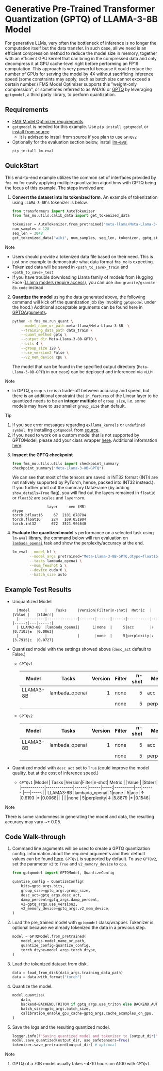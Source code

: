 # Generative Pre-Trained Transformer Quantization (GPTQ) of LLAMA-3-8B Model


For generative LLMs, very often the bottleneck of inference is no longer the computation itself but the data transfer. In such case, all we need is an efficient compression method to reduce the model size in memory, together with an efficient GPU kernel that can bring in the compressed data and only decompress it at GPU cache-level right before performing an FP16 computation. This approach is very powerful because it could reduce the number of GPUs for serving the model by 4X without sacrificing inference speed (some constraints may apply, such as batch size cannot exceed a certain number.) FMS Model Optimizer supports this "weight-only compression", or sometimes referred to as W4A16 or [GPTQ](https://arxiv.org/pdf/2210.17323) by leveraging `gptqmodel`, a third party library, to perform quantization.

## Requirements

- [FMS Model Optimizer requirements](../../README.md#requirements)
- `gptqmodel` is needed for this example. Use `pip install gptqmodel` or [install from source](https://github.com/ModelCloud/GPTQModel/tree/main?tab=readme-ov-file)
    - It is advised to install from source if you plan to use `GPTQv2`
- Optionally for the evaluation section below, install [lm-eval](https://github.com/EleutherAI/lm-evaluation-harness)
    ```
    pip install lm-eval
    ```


## QuickStart
This end-to-end example utilizes the common set of interfaces provided by `fms_mo` for easily applying multiple quantization algorithms with GPTQ being the focus of this example. The steps involved are:

1. **Convert the dataset into its tokenized form.** An example of tokenization using `LLAMA-3-8B`'s tokenizer is below.

    ```python
    from transformers import AutoTokenizer
    from fms_mo.utils.calib_data import get_tokenized_data

    tokenizer = AutoTokenizer.from_pretrained("meta-llama/Meta-Llama-3-8B", use_fast=True)
    num_samples = 128
    seq_len = 2048
    get_tokenized_data("wiki", num_samples, seq_len, tokenizer, gptq_style=True, path_to_save='data')
    ```
> [!NOTE]
> - Users should provide a tokenized data file based on their need. This is just one example to demonstrate what data format `fms_mo` is expecting.
> - Tokenized data will be saved in `<path_to_save>_train` and `<path_to_save>_test`
> - If you have trouble downloading Llama family of models from Hugging Face ([LLama models require access](https://www.llama.com/docs/getting-the-models/hugging-face/)), you can use `ibm-granite/granite-8b-code` instead

2. **Quantize the model** using the data generated above, the following command will kick off the quantization job (by invoking `gptqmodel` under the hood.) Additional acceptable arguments can be found here in [GPTQArguments](../../fms_mo/training_args.py#L127).

    ```bash
    python -m fms_mo.run_quant \
        --model_name_or_path meta-llama/Meta-Llama-3-8B  \
        --training_data_path data_train \
        --quant_method gptq \
        --output_dir Meta-Llama-3-8B-GPTQ \
        --bits 4 \
        --group_size 128 \
        --use_version2 False \
        --v2_mem_device cpu \

    ```
    The model that can be found in the specified output directory (`Meta-Llama-3-8B-GPTQ` in our case) can be deployed and inferenced via `vLLM`.

> [!NOTE]
> - In GPTQ, `group_size` is a trade-off between accuracy and speed, but there is an additional constraint that `in_features` of the Linear layer to be quantized needs to be an **integer multiple** of `group_size`, i.e. some models may have to use smaller `group_size` than default.

> [!TIP]
> 1. If you see error messages regarding `exllama_kernels` or `undefined symbol`, try installing `gptqmodel` from [source](https://github.com/ModelCloud/GPTQModel/tree/main?tab=readme-ov-file).
> 2. If you need to work on a custom model that is not supported by GPTQModel, please add your class wrapper [here](../../fms_mo/utils/custom_gptq_models.py). Additional information [here](https://github.com/ModelCloud/GPTQModel/tree/main?tab=readme-ov-file#how-to-add-support-for-a-new-model).

3. **Inspect the GPTQ checkpoint**
    ```python
    from fms_mo.utils.utils import checkpoint_summary
    checkpoint_summary("Meta-Llama-3-8B-GPTQ")
    ```

    We can see that most of the tensors are saved in INT32 format (INT4 are not natively supported by PyTorch, hence, packed into INT32 instead.). If you further print out the summary DataFrame (by adding `show_details=True` flag), you will find out the layers remained in `float16` or `float32` are `scales` and `layernorm`. 

    ```
                    layer     mem (MB)
    dtype
    torch.bfloat16     67  2101.878784
    torch.float16     224   109.051904
    torch.int32       672  3521.904640
    ```

4. **Evaluate the quantized model**'s performance on a selected task using `lm-eval` library, the command below will run evaluation on [`lambada_openai`](https://huggingface.co/datasets/EleutherAI/lambada_openai) task and show the perplexity/accuracy at the end.

    ```bash
    lm_eval --model hf \
            --model_args pretrained="Meta-Llama-3-8B-GPTQ,dtype=float16,gptqmodel=True,enforce_eager=True" \
            --tasks lambada_openai \
            --num_fewshot 5 \
            --device cuda:0 \
            --batch_size auto
    ```

## Example Test Results

- Unquantized Model

        |Model       |    Tasks     |Version|Filter|n-shot|  Metric  |   |Value |   |Stderr|
        |------------|--------------|------:|------|-----:|----------|---|-----:|---|-----:|
        | LLAMA3-8B  |lambada_openai|      1|none  |     5|acc       |↑  |0.7103|±  |0.0063|
        |            |              |       |none  |     5|perplexity|↓  |3.7915|±  |0.0727|

- Quantized model with the settings showed above (`desc_act` default to False.)
    - `GPTQv1`

        |Model       |    Tasks     |Version|Filter|n-shot|  Metric  |   |Value  |   |Stderr|
        |------------|--------------|------:|------|-----:|----------|---|------:|---|-----:|
        | LLAMA3-8B  |lambada_openai|      1|none  |     5|acc       |↑  |0.6365 |±  |0.0067|
        |            |              |       |none  |     5|perplexity|↓  |5.9307 |±  |0.1830|

    - `GPTQv2`

        |Model       |    Tasks     |Version|Filter|n-shot|  Metric  |   |Value  |   |Stderr|
        |------------|--------------|------:|------|-----:|----------|---|------:|---|-----:|
        | LLAMA3-8B  |lambada_openai|      1|none  |     5|acc       |↑  |0.6817 |±  |0.0065|
        |            |              |       |none  |     5|perplexity|↓  |4.3994 |±  |0.0995|

- Quantized model with `desc_act` set to `True` (could improve the model quality, but at the cost of inference speed.)
    - `GPTQv1` 
        |Model       |    Tasks     |Version|Filter|n-shot|  Metric  |   |Value  |   |Stderr|
        |------------|--------------|------:|------|-----:|----------|---|------:|---|-----:|
        | LLAMA3-8B  |lambada_openai|      1|none  |     5|acc       |↑  |0.6193 |±  |0.0068|
        |            |              |       |none  |     5|perplexity|↓  |5.8879 |±  |0.1546|

> [!NOTE]
> There is some randomness in generating the model and data, the resulting accuracy may vary ~$\pm$ 0.05.


## Code Walk-through

1.  Command line arguments will be used to create a GPTQ quantization config. Information about the required arguments and their default values can be found [here](../../fms_mo/training_args.py). `GPTQv1` is supported by default. To use `GPTQv2`, set the parameter `v2` to `True` and `v2_memory_device` to `cpu`.

    ```python
    from gptqmodel import GPTQModel, QuantizeConfig

    quantize_config = QuantizeConfig(
        bits=gptq_args.bits,
        group_size=gptq_args.group_size,
        desc_act=gptq_args.desc_act,
        damp_percent=gptq_args.damp_percent,
        v2=gptq_args.use_version2,
        v2_memory_device=gptq_args.v2_mem_device,
    )

    ```

2. Load the pre_trained model with `gptqmodel` class/wrapper. Tokenizer is optional because we already tokenized the data in a previous step.

    ```python
    model = GPTQModel.from_pretrained(
        model_args.model_name_or_path,
        quantize_config=quantize_config,
        torch_dtype=model_args.torch_dtype,
    )
    ```

3. Load the tokenized dataset from disk.

    ```python
    data = load_from_disk(data_args.training_data_path)
    data = data.with_format("torch")
    ```

4. Quantize the model.

    ```python
    model.quantize(
        data,
        backend=BACKEND.TRITON if gptq_args.use_triton else BACKEND.AUTO,
        batch_size=gptq_args.batch_size,
        calibration_enable_gpu_cache=gptq_args.cache_examples_on_gpu,
    )
    ```

5. Save the logs and the resulting quantized model.

    ```python
    logger.info(f"Saving quantized model and tokenizer to {output_dir}")
    model.save_quantized(output_dir, use_safetensors=True)
    tokenizer.save_pretrained(output_dir) # optional
    ```
> [!NOTE]
> 1. GPTQ of a 70B model usually takes ~4-10 hours on A100 with `GPTQv1`.
